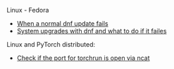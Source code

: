 Linux - Fedora
* [When a normal dnf update fails](linux/fedora_dnf/README.md)
* [System upgrades with dnf and what to do if it failes](linux/fedora_dnf_version_upgrade/README.md)



Linux and PyTorch distributed:
* [Check if the port for torchrun is open via ncat](pytorch/check_for_open_port/README.md)
